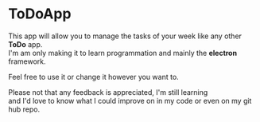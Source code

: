 # ToDoApp

This app will allow you to manage the tasks of your week like any other **ToDo** app.  
I'm am only making it to learn programmation and mainly the **electron** framework.

Feel free to use it or change it however you want to.

Please not that any feedback is appreciated, I'm still learning   
and I'd love to know what I could improve on in my code or even on my git hub repo.
